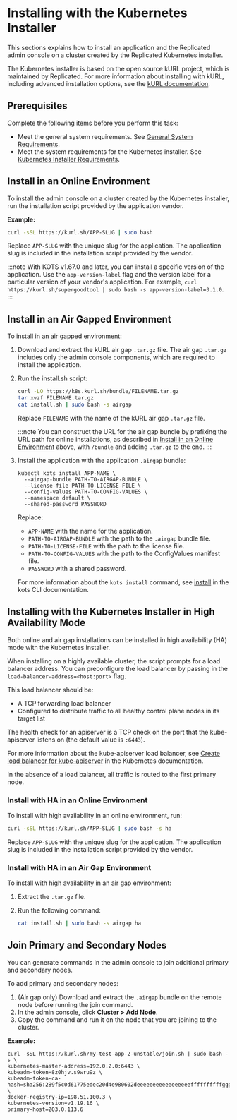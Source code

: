# Installing with the Kubernetes Installer

This sections explains how to install an application and the Replicated admin console on a cluster created by the Replicated Kubernetes installer.

The Kubernetes installer is based on the open source kURL project, which is maintained by Replicated. For more information about installing with kURL, including advanced installation options, see the [kURL documentation](https://kurl.sh/docs/introduction/).

## Prerequisites

Complete the following items before you perform this task:

- Meet the general system requirements. See [General System Requirements](installing-general-requirements).
- Meet the system requirements for the Kubernetes installer. See [Kubernetes Installer Requirements](installing-embedded-cluster-requirements).

## Install in an Online Environment

To install the admin console on a cluster created by the Kubernetes installer, run the installation script provided by the application vendor.

**Example:**

```bash
curl -sSL https://kurl.sh/APP-SLUG | sudo bash
```
Replace `APP-SLUG` with the unique slug for the application. The application slug is included in the installation script provided by the vendor.

:::note
With KOTS v1.67.0 and later, you can install a specific version of the application. Use the `app-version-label` flag and the version label for a particular version of your vendor's application. For example, `curl https://kurl.sh/supergoodtool | sudo bash -s app-version-label=3.1.0`.
:::

## Install in an Air Gapped Environment

To install in an air gapped environment:

1. Download and extract the kURL air gap `.tar.gz` file. The air gap `.tar.gz` includes only the admin console components, which are required to install the application.
1. Run the install.sh script:

    ```bash
    curl -LO https://k8s.kurl.sh/bundle/FILENAME.tar.gz
    tar xvzf FILENAME.tar.gz
    cat install.sh | sudo bash -s airgap
    ```

    Replace `FILENAME` with the name of the kURL air gap `.tar.gz` file.

    :::note
    You can construct the URL for the air gap bundle by prefixing the URL path for online installations, as described in [Install in an Online Environment](#install-in-an-online-environment) above, with `/bundle` and adding `.tar.gz` to the end.
    :::

1. Install the application with the application `.airgap` bundle:

    ```
    kubectl kots install APP-NAME \
      --airgap-bundle PATH-TO-AIRGAP-BUNDLE \
      --license-file PATH-TO-LICENSE-FILE \
      --config-values PATH-TO-CONFIG-VALUES \
      --namespace default \
      --shared-password PASSWORD
    ```
    Replace:
    * `APP-NAME` with the name for the application.
    * `PATH-TO-AIRGAP-BUNDLE` with the path to the `.airgap` bundle file.
    * `PATH-TO-LICENSE-FILE` with the path to the license file.
    * `PATH-TO-CONFIG-VALUES` with the path to the ConfigValues manifest file.
    * `PASSWORD` with a shared password.

    For more information about the `kots install` command, see [install](../reference/kots-cli-install) in the kots CLI documentation.

## Installing with the Kubernetes Installer in High Availability Mode

Both online and air gap installations can be installed in high availability (HA) mode with the Kubernetes installer.

When installing on a highly available cluster, the script prompts for a load balancer address.
You can preconfigure the load balancer by passing in the `load-balancer-address=<host:port>` flag.

This load balancer should be:
- A TCP forwarding load balancer
- Configured to distribute traffic to all healthy control plane nodes in its target list

The health check for an apiserver is a TCP check on the port that the kube-apiserver listens on (the default value is `:6443`).

For more information about the kube-apiserver load balancer, see [Create load balancer for kube-apiserver](https://kubernetes.io/docs/setup/independent/high-availability/#create-load-balancer-for-kube-apiserver) in the Kubernetes documentation.

In the absence of a load balancer, all traffic is routed to the first primary node.

### Install with HA in an Online Environment

To install with high availability in an online environment, run:

```bash
curl -sSL https://kurl.sh/APP-SLUG | sudo bash -s ha
```
Replace `APP-SLUG` with the unique slug for the application. The application slug is included in the installation script provided by the vendor.

### Install with HA in an Air Gap Environment

To install with high availability in an air gap environment:

1. Extract the `.tar.gz` file.

1. Run the following command:

    ```bash
    cat install.sh | sudo bash -s airgap ha
    ```

## Join Primary and Secondary Nodes

You can generate commands in the admin console to join additional primary and secondary nodes.

To add primary and secondary nodes:

1. (Air gap only) Download and extract the `.airgap` bundle on the remote node before running the join command.
1. In the admin console, click **Cluster > Add Node**.
1. Copy the command and run it on the node that you are joining to the cluster.

  **Example:**

  ```
  curl -sSL https://kurl.sh/my-test-app-2-unstable/join.sh | sudo bash -s \
  kubernetes-master-address=192.0.2.0:6443 \
  kubeadm-token=8z0hjv.s9wru9z \
  kubeadm-token-ca-hash=sha256:289f5c0d61775edec20d4e980602deeeeeeeeeeeeeeeeeffffffffffggggggg \
  docker-registry-ip=198.51.100.3 \
  kubernetes-version=v1.19.16 \
  primary-host=203.0.113.6
  ```
